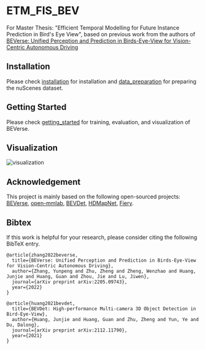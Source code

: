 # ETM_FIS_BEV

For Master Thesis: "Efficient Temporal Modelling for Future Instance Prediction in Bird's Eye View", 
based on previous work from the authors of [BEVerse: Unified Perception and Prediction in Birds-Eye-View for Vision-Centric Autonomous Driving](http://arxiv.org/abs/2205.09743)

## Installation

Please check [installation](docs/installation.md) for installation and [data_preparation](docs/data_preparation.md) for preparing the nuScenes dataset.

## Getting Started

Please check [getting_started](docs/getting_started.md) for training, evaluation, and visualization of BEVerse.

## Visualization

![visualization](figs/vis.jpg "Results on nuScenes")

## Acknowledgement

This project is mainly based on the following open-sourced projects: [BEVerse](https://github.com/zhangyp15/BEVerse), [open-mmlab](https://github.com/open-mmlab), [BEVDet](https://github.com/HuangJunJie2017/BEVDet), [HDMapNet](https://github.com/Tsinghua-MARS-Lab/HDMapNet), [Fiery](https://github.com/wayveai/fiery).

## Bibtex

If this work is helpful for your research, please consider citing the following BibTeX entry.

```
@article{zhang2022beverse,
  title={BEVerse: Unified Perception and Prediction in Birds-Eye-View for Vision-Centric Autonomous Driving},
  author={Zhang, Yunpeng and Zhu, Zheng and Zheng, Wenzhao and Huang, Junjie and Huang, Guan and Zhou, Jie and Lu, Jiwen},
  journal={arXiv preprint arXiv:2205.09743},
  year={2022}
}

@article{huang2021bevdet,
  title={BEVDet: High-performance Multi-camera 3D Object Detection in Bird-Eye-View},
  author={Huang, Junjie and Huang, Guan and Zhu, Zheng and Yun, Ye and Du, Dalong},
  journal={arXiv preprint arXiv:2112.11790},
  year={2021}
}
```
